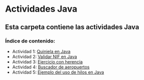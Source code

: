 # Actividades Java

## Esta carpeta contiene las actividades Java

### Índice de contenido:

- Actividad 1: [Quiniela en Java](https://github.com/sergiosabater/PSP/blob/master/Actividades%20Java/Quiniela/Quiniela.java)
- Actividad 2: [Validar NIF en Java](https://github.com/sergiosabater/PSP/blob/master/Actividades%20Java/ValidarNIF/ValidarNIF.java)
- Actividad 3: [Ejercicio con herencia](https://github.com/sergiosabater/PSP/tree/master/Actividades%20Java/EjercicioConHerencia)
- Actividad 4: [Buscador de aeropuertos](https://github.com/sergiosabater/PSP/tree/master/Actividades%20Java/BuscadorAeropuertos)
- Actividad 5: [Ejemplo del uso de hilos en Java](https://github.com/sergiosabater/PSP/tree/master/Actividades%20Java/EjemploHilos)

